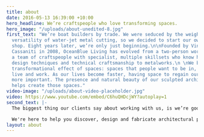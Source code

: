 ```yaml
---
title: about
date: 2016-05-13 16:39:00 +10:00
hero_headline: We’re craftspeople who love transforming spaces.
hero_image: "/uploads/about-unedited-8.jpg"
first_text: "We’re boat builders by trade. We were seduced by the weight, feel and
  versatility of water-jet metal cutting, so we decided to start our own metalworks
  shop. Eight years later, we’re only just beginning.\n\nFounded by Vince and LeaAnne
  Cassaniti in 2008, OceanBlue Living has evolved from a two-person workshop into
  a team of craftspeople with specialist, multiple skillsets who know how to bring
  design techniques and technical craftsmanship to metalworks.\n \nWe believe in the
  transformational effect of spaces: spaces that people want to be in, that help people
  live and work. As our lives become faster, having space to regain ourselves becomes
  more important. The presence and natural beauty of our sculpted architectural metalworks
  helps create those spaces."
video-image: "/uploads/about-video-placeholder.jpg"
video: https://www.youtube.com/embed/C6huQHDcjWY?autoplay=1
second_text: |-
  The biggest thing our clients say about working with us, is we’re good at helping people through the process. Because there’s so much you can do, sometimes it’s overwhelming. We’ve been doing it a while, so we know how to turn that idea in your head into a useful, artistic object.

  We're here to help you discover, design and fabricate architectural pieces that will transform your living space.
layout: about
---
```


